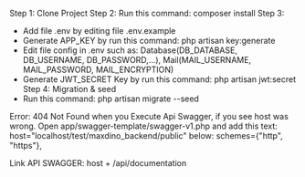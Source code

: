 Step 1:
Clone Project
Step 2: Run this command: composer install
Step 3:
+ Add file .env by editing file .env.example
+ Generate APP_KEY by run this command: php artisan key:generate
+ Edit file config in .env such as: Database(DB_DATABASE, DB_USERNAME, DB_PASSWORD,...), Mail(MAIL_USERNAME, MAIL_PASSWORD, MAIL_ENCRYPTION)
+ Generate JWT_SECRET Key by run this command: php artisan jwt:secret
Step 4: Migration & seed
+ Run this command: php artisan migrate --seed

Error: 404 Not Found when you Execute Api Swagger, if you see host was wrong. Open app/swagger-template/swagger-v1.php and add this text: 
            host="localhost/test/maxdino_backend/public"
below: schemes={"http", "https"},

Link API SWAGGER: host + /api/documentation